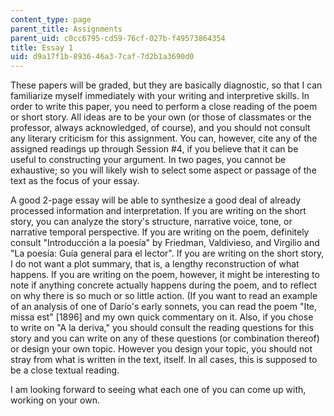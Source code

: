 ```yaml
---
content_type: page
parent_title: Assignments
parent_uid: c0cc6795-cd59-76cf-027b-f49573864354
title: Essay 1
uid: d9a17f1b-8936-46a3-7caf-7d2b1a3690d0
---
```


These papers will be graded, but they are basically diagnostic, so that I can familiarize myself immediately with your writing and interpretive skills. In order to write this paper, you need to perform a close reading of the poem or short story. All ideas are to be your own (or those of classmates or the professor, always acknowledged, of course), and you should not consult any literary criticism for this assignment. You can, however, cite any of the assigned readings up through Session #4, if you believe that it can be useful to constructing your argument. In two pages, you cannot be exhaustive; so you will likely wish to select some aspect or passage of the text as the focus of your essay.

A good 2-page essay will be able to synthesize a good deal of already processed information and interpretation. If you are writing on the short story, you can analyze the story's structure, narrative voice, tone, or narrative temporal perspective. If you are writing on the poem, definitely consult "Introducción a la poesía" by Friedman, Valdivieso, and Virgilio and "La poesía: Guía general para el lector". If you are writing on the short story, I do not want a plot summary, that is, a lengthy reconstruction of what happens. If you are writing on the poem, however, it might be interesting to note if anything concrete actually happens during the poem, and to reflect on why there is so much or so little action. (If you want to read an example of an analysis of one of Darío's early sonnets, you can read the poem "Ite, missa est" \[1896\] and my own quick commentary on it. Also, if you chose to write on "A la deriva," you should consult the reading questions for this story and you can write on any of these questions (or combination thereof) or design your own topic. However you design your topic, you should not stray from what is written in the text, itself. In all cases, this is supposed to be a close textual reading.

I am looking forward to seeing what each one of you can come up with, working on your own.